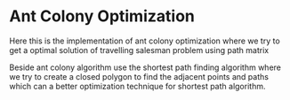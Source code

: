 # Ant Colony Optimization 
Here this is the implementation of ant colony optimization where we try to get a optimal solution of travelling salesman problem using path matrix

Beside ant colony algorithm use the shortest path finding algorithm where we try to create a closed polygon to find the adjacent points and paths which can a better optimization technique for shortest path algorithm.
